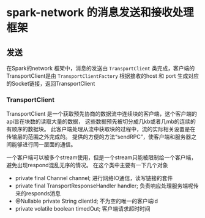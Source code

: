 # spark-network 的消息发送和接收处理框架

## 发送
在Spark的network 框架中，消息的发送由 `TransportClient` 类完成，客户端的TransportClient是由
`TransportClientFactory` 根据接收的host 和 port 生成对应的Socket链接，返回TransportClient

### TransportClient
TransportClient 是一个获取预先协商的数据流中连续块的客户端，这个客户端的api旨在块数的读取大量的数据，
这些数据预先被切分成几kb或者几mb的连续的有顺序的数据块。 
此客户端处理从流中获取块的过程中，流的实际相关设置是在传输层的范围之外完成的。
提供的方便的方法“sendRPC”，使客户端和服务器之间能够进行同一层面的通信。

一个客户端可以被多个stream使用，但是一个stream只能被限制给一个客户端， 避免出现respond混乱无序的情况。
在这个类中主要有一下几个对象

 * private final Channel channel;  进行网络IO通信，读写链接的套件
 * private final TransportResponseHandler handler;  负责响应处理服务端呢传来的responds消息
 * @Nullable private String clientId;  不为空的唯一的客户端id
 * private volatile boolean timedOut;  客户端请求超时时间
 
 